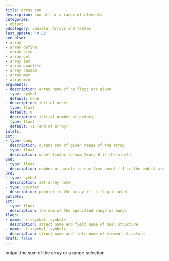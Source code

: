 ```yaml
---
title: array sum
description: sum all or a range of elements
categories:
- object
pdcategory: vanilla, Arrays and Tables
last_update: '0.52'
see_also:
- array
- array define
- array size
- array get
- array set
- array quantile
- array random
- array max
- array min
arguments:
- description: array name if no flags are given 
  type: symbol
  default: none
- description: initial onset 
  type: float
  default: 0
- description: initial number of points
  type: float
  default: -1 (end of array)
inlets:
1st:
- type: bang
  description: output sum of given range of the array
- type: float
  description: onset (index to sum from, 0 is the start)
2nd:
- type: float
  description: number or points to sum from onset (-1 is the end of array)
3rd:
- type: symbol
  description: set array name
- type: pointer
  description: pointer to the array if -s flag is used
outlets:
1st:
- type: float
  description: the sum of the specified range at bangs
flags:
- name: -s <symbol, symbol>
  description: struct name and field name of main structure
- name: -f <symbol, symbol>
  description: struct name and field name of element structure
draft: false
---
```

output the sum of the array or a range selection
